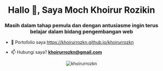 <h1 align="center">Hallo 👋, Saya Moch Khoirur Rozikin</h1>
<h3 align="center">Masih dalam tahap pemula dan dengan antusiasme ingin terus belajar dalam bidang pengembangan web</h3>

- 📝 Portofolio saya https://khoirurrozkn.github.io/khoirurrozkn

- 📫 Hubungi saya? **khoirurrozkn@gmail.com**

<p align="center"><img align="center" src="https://github-readme-stats.vercel.app/api/top-langs?username=khoirurrozkn&show_icons=true&locale=en&layout=compact" alt="khoirurrozkn" /></p>
